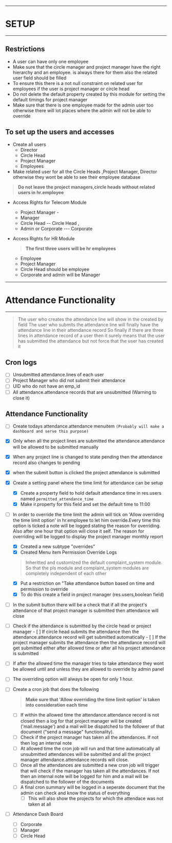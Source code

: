 -----------------
# SETUP
--------------

## Restrictions

- A user can have only one employee
-  Make sure that the circle manager and project manager have the right hierarchy and an employee. is always there for them also the related user field should be filled
-  To ensure this there is a not null constraint on related user for employees if the user is project manager or circle head 
- Do not delete the default property created by this module for setting the default timings for project manager
- Make sure that there is one employee made for the admin user too otherwise there will lot places where the admin will not be able to override

## To set up the users and accesses

-  Create all users 
	- Director 
	- Circle Head 
	- Project Manager 
	- Employees
-  Make related user for all the Circle Heads ,Project Manager, Director otherwise they wont be able to see their employee database

> **Do not leave the project managers,circle heads without related users in hr.employee**

-  Access Rights for Telecom Module 
	- Project Manager -
	- Manager
	- Circle Head -- Circle Head , 
	- Admin or Corporate --- Corporate
-  Access Rights for HR Module 

	> **The first three users will be hr employees**

	- Employee 
	- Project Manager 
	- Circle Head should be employee 
	- Corporate and admin will be Manager

------------------------------------
# Attendance Functionality
--------------------------------

> The user who creates the attendance line will show in the created by field
> The user who submits the attendance line will finally have the attendance line in their attendance record
> So finally if there are three lines in attendance record of a user then it surely means that the user has submitted the attendance but not force 	that the user has created it
 

## Cron logs
- [ ] Unsubmitted attendance.lines of each user
- [ ] Project Manager who did not submit their attendance
- [ ] UID who do not have an emp_id
- [ ] All attendance.attendance records that are unsubmitted (Warning to close it)

## Attendance Functionality

- [ ] Create todays attendance.attendance menuitem `(Probably will make a dashboard and serve this purpose)` 
- [x] Only when all the project lines are submitted the attendance.attendance will be allowed to be submitted manually
- [x] When any project line is changed to state pending then the attendance record also changes to pending 
 
- [x] when the submit button is clicked the project attendance is submitted

- [x] Create a setting panel where the time limit for attendance can be setup
	- [x] Create a property field to hold  default attendance time in res.users named `permitted_attendance_time`
	- [x] Make ir.property for this field and set the default time to 11:00

- [ ] In order to override the time limit the admin will tick on 'Allow overriding the time limit option' in hr.employee to let him override.Every time this option is ticked a note will be logged stating the reason for overriding. Also after one hour that option will close it self. The reason for overriding will be logged to display the project manager monthly report
	- [x] Created a new subtype "overrides"
	- [x] Created Menu item Permission Override Logs 
	
	> Inheritted and customized the default complaint_system module. So that the pls module and complaint_system modules are completely independent of each other

	- [x] Put a restriction on "Take attendance button based on time and permission to override
	- [x] To do this create a field in project manager (res.users,boolean field)
	
- [ ] In the submit button there will be a check that if all the project's attendance of that project manager is submitted then attendance will close 

- [ ] Check if the attendance is submitted by the circle head or project manager
		- [ ] If circle head submits the attendance then the attendance.attendance record will get submitted automatically
		- [ ] If the project manager submits the attendance then the attendance record will get submitted either after allowed time or after all his project attendance is submitted
			


- [ ] If after the allowed time the manager tries to take attendance they wont be allowed until and unless they are allowed to override by admin panel
- [ ] The overriding option will always be open for only 1 hour. 

- [ ] Create a cron job that does the following
	> **Make sure that 'Allow overriding the time limit option' is taken into consideration each time** 
	- [ ] If within the allowed time the attendance.attendance record is not closed then a log for that project manager will be created ('mail.message') and a mail will be dispatched to the follower of that document ("send a message" functionality).
	- [ ] Check if the project manager has taken all the attendances. If not then log an internal note 
    - [ ] At allowed time the cron job will run and that time automatically all unsubmitted attendances will be submitted and all the project manager attendance.attendance records will close.
	- [ ] Once all the attendances are submitted a new cron job will trigger that will check if the manager has taken all the attendances. If not then an internal note will be logged for him and a mail will be dispatched to the follower of the documents
	- [ ] A final cron summary will be logged in a seperate document that the admin can check and know the status of everything
		- [ ] This will also show the projects for which the attendace was not taken at all

- [ ] Attendance Dash Board 
	- [ ] Corporate
	- [ ] Manager
	- [ ] Circle Head  